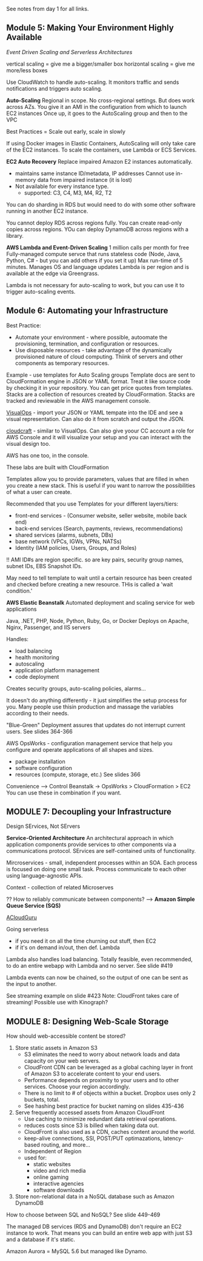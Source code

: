 See notes from day 1 for all links. 

## Module 5: Making Your Environment Highly Available
_Event Driven Scaling and Serverless Architectures_

vertical scaling = give me a bigger/smaller box
horizontal scaling = give me more/less boxes

Use CloudWatch to handle auto-scaling. It monitors traffic and sends notifications and triggers auto scaling.

**Auto-Scaling**
Regional in scope. No cross-regional settings. But does work across AZs. 
You give it an AMI in the configuration from which to launch EC2 instances
Once up, it goes to the AutoScaling group and then to the VPC

Best Practices = Scale out early, scale in slowly

If using Docker images in Elastic Containers, AutoScaling will only take care of the EC2 instances. To scale the containers, use Lambda or ECS Services. 

**EC2 Auto Recovery**
Replace impaired Amazon E2 instances automatically.
* maintains same instance ID/metadata, IP addresses
Cannot use in-memory data from impaired instance (it is lost)
* Not available for every instance type. 
	- supported: C3, C4, M3, M4, R2, T2

You can do sharding in RDS but would need to do with some other software running in another EC2 instance.

You cannot deploy RDS across regions fully. You can create read-only copies across regions.
YOu can deploy DynamoDB across regions with a library. 

**AWS Lambda and Event-Driven Scaling**
1 million calls per month for free
Fully-managed compute servce that runs stateless code (Node, Java, Python, C# - but you can add others if you set it up)
Max run-time of 5 minutes. 
Manages OS and language updates
Lambda is per region and is available at the edge via Greengrass. 

Lambda is not necessary for auto-scaling to work, but you can use it to trigger auto-scaling events. 


## Module 6: Automating your Infrastructure
Best Practice: 
* Automate your environment - where possible, autoomate the provisioning, termination, and configuration or resources. 
* Use disposable resources - take advantage of the dynamically provisioned nature of cloud computing. Thiink of servers and other components as temporary resources. 

Example - use templates for Auto Scaling groups
Template docs are sent to CloudFormation engine in JSON or YAML format. Treat it like source code by checking it in your repository. 
You can get price quotes from templates. 
Stacks are a collection of resources created by CloudFormation. Stacks are tracked and reviewable in the AWS management console.

[VisualOps](https://ide.visualops.io) - import your JSON or YAML tempate into the IDE and see a visual representation. Can also do it from scratch and output the JSON.

[cloudcraft](https://cloudcraft.co) - similar to VisualOps. Can also give yoour CC account a role for AWS Console and it will visualize your setup and you can interact with the visual design too. 

AWS has one too, in the console. 

These labs are built with CloudFormation

Templates allow you to provide parameters, values that are filled in when you create a new stack. 
This is useful if you want to narrow the possibilities of what a user can create.

Recommended that you use Templates for your different layers/tiers:
* front-end services - (Consumer website, seller website, mobile back end)
* back-end services (Search, payments, reviews, recommendations)
* shared services (alarms, subnets, DBs)
* base network (VPCs, IGWs, VPNs, NATSs)
* Identity (IAM policies, Users, Groups, and Roles)

!! AMI ID#s are region specific. 
so are key pairs, security group names, subnet IDs, EBS Snapshot IDs. 

May need to tell template to wait until a certain resource has been created and checked before creating a new resource. THis is called a 'wait condition.'

**AWS Elastic Beanstalk**
Automated deployment and scaling service for web applications

Java, .NET, PHP, Node, Python, Ruby, Go, or Docker
Deploys on Apache, Nginx, Passenger, and IIS servers

Handles:
* load balancing
* health monitoring
* autoscaling
* application platform management
* code deployment

Creates security groups, auto-scaling policies, alarms...

It doesn't do anything differently - it just simplifies the setup process for you. Many people use thisin production and massage the variables according to their needs. 

"Blue-Green" Deployment assures that updates do not interrupt current users.
See slides 364-366

AWS OpsWorks - configuration management service that help you configure and operate applications of all shapes and sizes. 
* package installation
* software configuration
* resources (compute, storage, etc.)
See slides 366 

Convenience --> Control
Beanstalk -> OpsWorks > CloudFormation > EC2
You can use these in combination if you want. 

## MODULE 7: Decoupling your Infrastructure
Design SErvices, Not SErvers

**Service-Oriented Architecture**
An architectural approach in which application components provide services to other components via a communications protocol. 
SErvices are self-contained units of functionality.

Mircroservices - small, independent processes within an SOA. Each process is focused on doing one small task. Process communicate to each other using language-agnostic APIs.

Context - collection of related Microserves

?? How to reliably communicate between components? --> **Amazon Simple Queue Service (SQS)**

[ACloudGuru](https://acloud.guru/)

Going serverless
- if you need it on all the time churning out stuff, then EC2
- if it's on demand in/out, then def. Lambda

Lambda also handles load balancing. Totally feasible, even recommended, to do an entire webapp with Lambda and no server. See slide #419

Lambda events can now be chained, so the output of one can be sent as the input to another.

See streaming example on slide #423
Note: CloudFront takes care of streaming! Possible use with Kinograph?

## MODULE 8: Designing Web-Scale Storage
How should web-accessible content be stored?
1. Store static assets in Amazon S3
	- S3 eliminates the need to worry about network loads and data capacity on your web servers. 
	- CloudFront CDN can be leveraged as a global caching layer in front of Amazon S3 to accelerate content to your end users.
	- Performance depends on proximity to your users and to other services. Choose your region accordingly.
	- There is no limit to # of objects within a bucket. Dropbox uses only 2 buckets, total. 
	- See hashing best practice for bucket naming on slides 435-436
2. Serve frequently accessed assets from Amazon CloudFront
	- Use caching to minimize redundant data retrieval operations.
	- reduces costs since S3 is billed when taking data out.
	- CloudFront is also used as a CDN, caches content around the world.
	- keep-alive connections, SSl, POST/PUT optimazations, latency-based routing, and more...
	- Independent of Region
	- used for:
		* static websites
		* video and rich media
		* online gaming
		* interactive agencies
		* software downloads
3. Store non-relational data in a NoSQL database such as Amazon DynamoDB

How to choose between SQL and NoSQL? See slide 449-469

The managed DB services (RDS and DynamoDB) don't require an EC2 instance to work. That means you can build an entire web app with just S3 and a database if it's static. 

Amazon Aurora = MySQL 5.6 but managed like Dynamo. 
